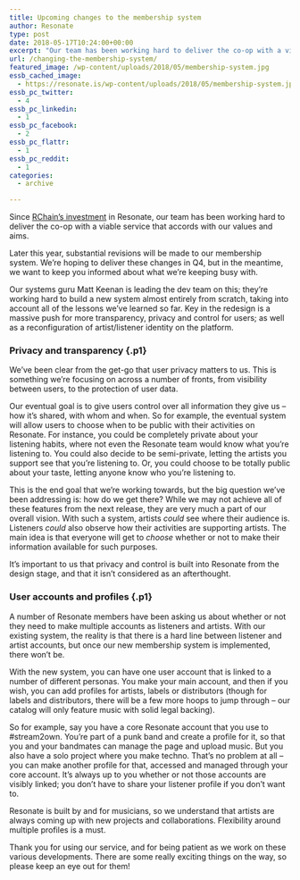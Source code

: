 ```yaml
---
title: Upcoming changes to the membership system
author: Resonate
type: post
date: 2018-05-17T10:24:00+00:00
excerpt: "Our team has been working hard to deliver the co-op with a viable service that accords with our values and aims. Resonate's membership system will be revamped later this year."
url: /changing-the-membership-system/
featured_image: /wp-content/uploads/2018/05/membership-system.jpg
essb_cached_image:
  - https://resonate.is/wp-content/uploads/2018/05/membership-system.jpg
essb_pc_twitter:
  - 4
essb_pc_linkedin:
  - 1
essb_pc_facebook:
  - 2
essb_pc_flattr:
  - 1
essb_pc_reddit:
  - 1
categories:
  - archive

---
```

<p class="p1">
  Since <a href="https://resonate.is/rchain-partnership-announcement/" target="_blank" rel="noopener">RChain’s investment</a> in Resonate, our team ha<span class="s1">s been working hard to deliver</span> the co-op with a viable service that accords with our values and aims.
</p>

<p class="p3">
  Later this year, substantial revisions will be made to our membership system. We&#8217;re hoping to deliver these changes in Q4, but in the meantime, we want to keep you informed about what we&#8217;re keeping busy with.
</p>

<p class="p1">
  Our systems guru Matt Keenan is leading the dev team on this; they&#8217;re working hard to build a new system almost entirely from scratch, taking into account all of the lessons we’ve learned so far. Key in the redesign is a massive push for more transparency, privacy and control for users; as well as a reconfiguration of artist/listener identity on the platform.
</p>

### Privacy and transparency {.p1}

<p class="p1">
  We’ve been clear from the get-go that user privacy matters to us. This is something we’re focusing on across a number of fronts, from visibility between u<span class="s1">sers, to the protection of user data. </span>
</p>

<p class="p1">
  Our eventual goal is to give users control over all information they give us – how it’s shared, with whom and when. So for example, the eventual system will allow users to choose<span class="s1"> when to be public with</span> their activities on Resonate. For instance, you could be completely private about your listening habits, where not even the Resonate team would know what you&#8217;re listening to. You could also decide to be semi-private, letting th<span class="s1">e artists you support see th</span>at you&#8217;re listening to. Or, you could choose to be totally public about your taste, letting anyone know who you&#8217;re listening to.
</p>

<p class="p1">
  This is the end goal that we’re working towards, but the big question we’ve been addressing is: how do we get there? While we may not achieve all of these features from the next release, they are very much a part of our overall vision. With such a system, artists <i>could</i> see where<span class="s1"> their audience is. Listeners <i>could</i> also observe how their activities are supporting artists. The main idea is that everyone will get to <em>choose</em> whether or not to make their information available for such purposes. </span>
</p>

<p class="p4">
  It’s important to us that privacy and control is built into Resonate from the design stage, and that it isn’t considered as an afterthought.
</p>

### User accounts and profiles {.p1}

<p class="p3">
  <span class="s1">A number of Resonate members have been asking us about whether or not they need to make multiple accounts as listeners and artists. With our</span> existing system, the reality is that there is a hard line between listener and artist accounts, but once our new membership system is implemented, there w<span class="s1">on’t be. </span>
</p>

<p class="p3">
  <span class="s1">With the new system, you can have one user account that is linked to a number of different personas. You make your main account, and then if you wi</span>sh, you can add profiles for artists, labels or distributors (though for labels and distributors, there will be a few more hoops to jump through – our catalog will only feature music with solid legal backing<span class="s1">). </span>
</p>

<p class="p1">
  So for example, say you have a core Resonate account that you use to #stream2own. You’re part of a punk band and create a profile for it, so that you and your bandmates can manage the page and upload music. But you also have a solo project where you make techno. That’s no problem at all – you can make another profile for that, accessed and managed through your core account. It’s always up to you whether or not those accounts are visibly linked; you don’t have to share your listener profile if you don’t want to.
</p>

<p class="p3">
  Resonate is built by and for musicians, so we understand that artists are always coming up with new projects and collaborations. Flexibility around multiple profiles is a must.
</p>

<p class="p3">
  Thank you for using our service, and for being patient as we work on these various developments. There are some really exciting things on the way, so please keep an eye out for them!
</p>